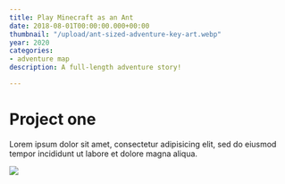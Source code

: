 ```yaml
---
title: Play Minecraft as an Ant
date: 2018-08-01T00:00:00.000+00:00
thumbnail: "/upload/ant-sized-adventure-key-art.webp"
year: 2020
categories:
- adventure map
description: A full-length adventure story!

---
```

# Project one

Lorem ipsum dolor sit amet, consectetur adipisicing elit, sed do eiusmod tempor incididunt ut labore et dolore magna aliqua.

![](/upload/photo-1490013616775-3ca8865fb129.jpeg)